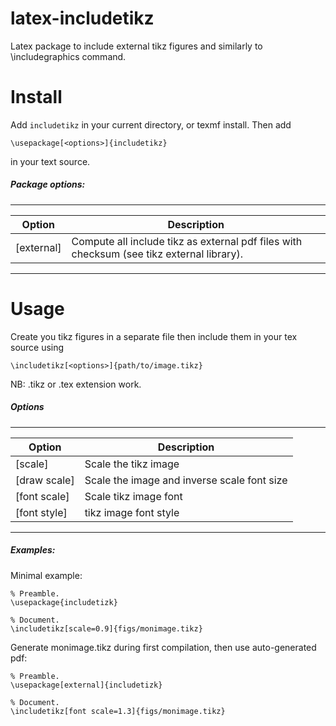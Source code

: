 # latex-includetikz
Latex package to include external tikz figures and similarly to \includegraphics command.


# Install

Add `includetikz` in your current directory, or texmf install. 
Then add
```
\usepackage[<options>]{includetikz}
```
in your text source.

##### Package options:

------
Option | Description
--- | ---
[external] | Compute all include tikz as external pdf files with checksum (see tikz external library).
------

# Usage

Create you tikz figures in a separate file then include them in your tex source using
```
\includetikz[<options>]{path/to/image.tikz}
```
NB: .tikz or .tex extension work.

##### Options

------
Option | Description
--- | ---
[scale] | Scale the tikz image
[draw scale] | Scale the image and inverse scale font size
[font scale] |  Scale tikz image font
[font style] | tikz image font style
------

##### Examples:

Minimal example:
```
% Preamble.
\usepackage{includetizk}

% Document.
\includetikz[scale=0.9]{figs/monimage.tikz}
```
Generate monimage.tikz during first compilation, then use auto-generated pdf:
```
% Preamble.
\usepackage[external]{includetizk}

% Document.
\includetikz[font scale=1.3]{figs/monimage.tikz}
```

